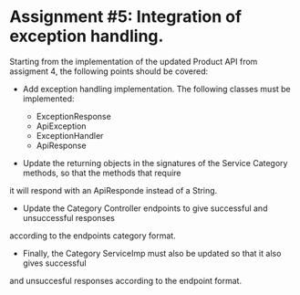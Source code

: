 # Assignment #5: Integration of exception handling.
Starting from the implementation of the updated Product API from assigment 4, the following points should be covered:

* Add exception handling implementation. The following classes must be implemented:
    * ExceptionResponse
    * ApiException
    * ExceptionHandler
    * ApiResponse

* Update the returning objects in the signatures of the Service Category methods, so that the methods that require

it  will respond with an ApiResponde instead of a String.

* Update the Category Controller endpoints to give successful and unsuccessful responses

according to the endpoints category format.

* Finally, the Category ServiceImp must also be updated so that it also gives successful

and unsuccesful responses according to the endpoint format.
